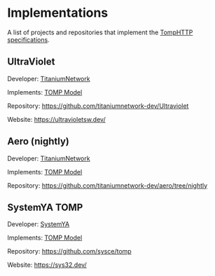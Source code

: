 # Implementations
A list of projects and repositories that implement the [TompHTTP specifications](https://github.com/tomphttp/specifications).

## UltraViolet

Developer: [TitaniumNetwork](https://github.com/titaniumnetwork-dev)

Implements: [TOMP Model](https://github.com/tomphttp/specifications/blob/master/ProxyModel.md)

Repository: https://github.com/titaniumnetwork-dev/Ultraviolet

Website: https://ultravioletsw.dev/

## Aero (nightly)

Developer: [TitaniumNetwork](https://github.com/titaniumnetwork-dev)

Implements: [TOMP Model](https://github.com/tomphttp/specifications/blob/master/ProxyModel.md)

Repository: https://github.com/titaniumnetwork-dev/aero/tree/nightly

## SystemYA TOMP

Developer: [SystemYA](https://github.com/sysce)

Implements: [TOMP Model](https://github.com/tomphttp/specifications/blob/master/ProxyModel.md)

Repository: https://github.com/sysce/tomp

Website: https://sys32.dev/
